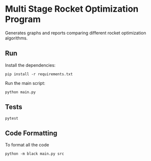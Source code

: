 # Multi Stage Rocket Optimization Program

Generates graphs and reports comparing different rocket optimization algorithms.

## Run

Install the dependencies:

```
pip install -r requirements.txt
``` 
 
Run the main script:

```
python main.py
```

## Tests

```
pytest
``` 

## Code Formatting

To format all the code

```
python -m black main.py src
```
